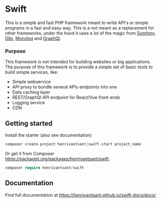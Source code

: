 # Swift

This is a simple and fast PHP framework meant to write API's or simple programs in a fast and easy way. This is a not meant as a replacement for other frameworks,
under the hood it uses a lot of the magic from [Symfony](https://symfony.com/), [Dibi](https://github.com/dg/dibi), [Monolog](https://github.com/Seldaek/monolog) and [GraphQl](https://github.com/webonyx/graphql-php/).

### Purpose
This framework is not intended for building websites or big applications. The purpose of this framework is to provide a simple set of basic tools to build simple services, like:
- Simple webservice
- API proxy to bundle several APIs endpoints into one
- Data caching layer
- REST/GraphQl API endpoint for React/Vue front-ends
- Logging service
- CDN

## Getting started
Install the starter (also see documentation)
```php
composer create-project henrivantsant/swift-start project_name
```

Or get it from Composer https://packagist.org/packages/henrivantsant/swift.
```php
composer require henrivantsant/swift
```


## Documentation
Find full documentation at https://henrivantsant.github.io/swift-docs/docs/
